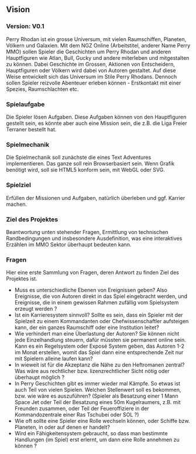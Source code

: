 ## Vision

### Version: V0.1

Perry Rhodan ist ein grosse Universum, mit vielen Raumschiffen, Planeten, Völkern und Galaxien. Mit dem NGZ Online (Arbeitstitel, anderer Name Perry MMO) sollen Spieler die Geschichten um Perry Rhodan und anderen Hauptfiguren wie Atlan, Bull, Gucky und andere miterleben und mitgestalten zu können. Dabei Geschichte im Grossen, Aktionen von Entscheidern, Hauptfiguren oder Völkern wird dabei von Autoren gestaltet. Auf diese Weise entwickelt sich das Universum im Stile Perry Rhodans. Dennoch sollen Spieler reizvolle Abenteuer erleben können - Erstkontakt mit einer Spezies, Raumschlachten etc.

### Spielaufgabe

Die Spieler lösen Aufgaben. Diese Aufgaben können von den Hauptfiguren gestellt sein, es könnte aber auch eine Mission sein, die z.B. die Liga Freier Terraner bestellt hat. 

### Spielmechanik

Die Spielmechanik soll zunächste die eines Text Adventures implementieren. Das ganze soll rein Browserbasiert sein. Wenn Grafik benötigt wird, soll sie HTML5 konform sein, mit WebGL oder SVG.

### Spielziel

Erfüllen der Missionen und Aufgaben, natürlich überleben und ggf. Karrier machen. 

### Ziel des Projektes

Beantwortung unten stehender Fragen, Ermittlung von technischen Randbedingungen und insbesondere Ausdefinition, was eine interaktives Erzählen im MMO Sektor überhaupt bedeuten kann.

### Fragen

Hier eine erste Sammlung von Fragen, deren Antwort zu finden Ziel des Projektes ist.

 * Muss es unterschiedliche Ebenen von Ereignissen geben? Also Ereignisse, die von Autoren direkt in das Spiel eingebracht werden, und Ereignisse, die in einem gewissen Rahmen zufällig vom Spielsystem erzeugt werden ?
 * Ist ein Karrieresystem sinnvoll? Sollte es sein, dass ein Spieler mit der Spielzeit zu einem Kommandanten oder Chefwissenschaftler aufsteigen kann, der ein ganzes Raumschiff oder eine Institution leitet?
 * Wie verhindert man eine Überlastung der Autoren? Sie können nicht jede Einzelhandlung steuern, dafür müssten sie permanent online sein. Kann es ein Regelsystem oder Exposé System geben, das Autoren 1-2 im Monat erstellen, womit das Spiel dann eine entsprechende Zeit nur mit Spielern alleine laufen kann?
 * In wieweit ist für die Akzeptanz die Nähe zu den Heftromanen zentral? Was wäre aus rechtlicher bzw. lizenzrechtlicher Sicht nötig oder überhaupt möglich ?
 * In Perry Geschichten gibt es immer wieder mal Kämpfe. So etwas ist auch Teil von vielen Spielen. Welchen Stellenwert soll es bekommen, bzw. wie wäre es auszuführen? (Spieler als Besatzung einer 1 Mann Space Jet oder Teil der Besatzung eines 50m Kugelraumers, z.B. mit Freunden zusammen, oder Teil der Feueroffiziere in der Kommandozentrale einer Ras Tschubei oder SOL ?)
  * Wie oft sollte eine Spieler eine Rolle wechseln können, oder Schiffe bzw. Planeten, in oder auf denen er handelt?
  * Wird ein Fähigkeitensystem gebraucht, so dass man bestimmte Handlungen (im Spiel) erst erlernt, um dann eine Rolle annehmen zu können ?


